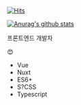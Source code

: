 [![Hits](https://hits.seeyoufarm.com/api/count/incr/badge.svg?url=https%3A%2F%2Fgithub.com%2Fn2ptune&count_bg=%2379C83D&title_bg=%23555555&icon=awesomelists.svg&icon_color=%23E7E7E7&title=HITS&edge_flat=false)](https://hits.seeyoufarm.com)

[![Anurag's github stats](https://github-readme-stats.vercel.app/api?username=n2ptune&count_private=true&theme=vue-dark&show_icons=true)](https://github.com/anuraghazra/github-readme-stats)

프론트엔드 개발자

😍

- Vue
- Nuxt
- ES6+
- S?CSS
- Typescript
